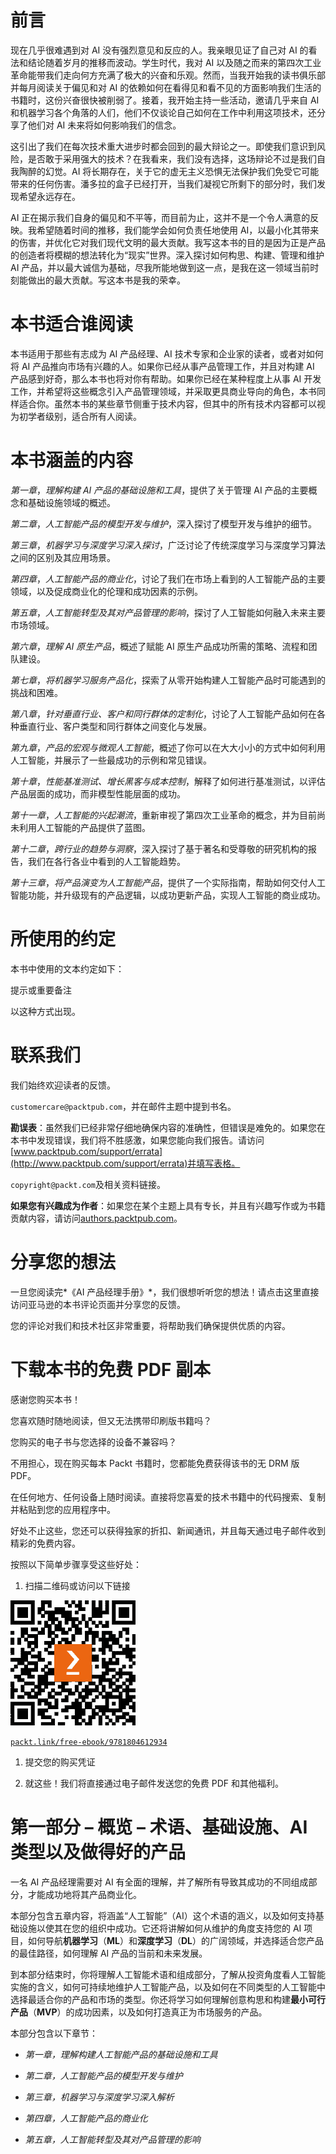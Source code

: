 # 前言

现在几乎很难遇到对 AI 没有强烈意见和反应的人。我亲眼见证了自己对 AI 的看法和结论随着岁月的推移而波动。学生时代，我对 AI 以及随之而来的第四次工业革命能带我们走向何方充满了极大的兴奋和乐观。然而，当我开始我的读书俱乐部并每月阅读关于偏见和对 AI 的依赖如何在看得见和看不见的方面影响我们生活的书籍时，这份兴奋很快被削弱了。接着，我开始主持一些活动，邀请几乎来自 AI 和机器学习各个角落的人们，他们不仅谈论自己如何在工作中利用这项技术，还分享了他们对 AI 未来将如何影响我们的信念。

这引出了我们在每次技术重大进步时都会回到的最大辩论之一。即使我们意识到风险，是否敢于采用强大的技术？在我看来，我们没有选择，这场辩论不过是我们自我陶醉的幻觉。AI 将长期存在，关于它的虚无主义恐惧无法保护我们免受它可能带来的任何伤害。潘多拉的盒子已经打开，当我们凝视它所剩下的部分时，我们发现希望永远存在。

AI 正在揭示我们自身的偏见和不平等，而目前为止，这并不是一个令人满意的反映。我希望随着时间的推移，我们能学会如何负责任地使用 AI，以最小化其带来的伤害，并优化它对我们现代文明的最大贡献。我写这本书的目的是因为正是产品的创造者将模糊的想法转化为“现实”世界。深入探讨如何构思、构建、管理和维护 AI 产品，并以最大诚信为基础，尽我所能地做到这一点，是我在这一领域当前时刻能做出的最大贡献。写这本书是我的荣幸。

# 本书适合谁阅读

本书适用于那些有志成为 AI 产品经理、AI 技术专家和企业家的读者，或者对如何将 AI 产品推向市场有兴趣的人。如果你已经从事产品管理工作，并且对构建 AI 产品感到好奇，那么本书也将对你有帮助。如果你已经在某种程度上从事 AI 开发工作，并希望将这些概念引入产品管理领域，并采取更具商业导向的角色，本书同样适合你。虽然本书的某些章节侧重于技术内容，但其中的所有技术内容都可以视为初学者级别，适合所有人阅读。

# 本书涵盖的内容

*第一章*，*理解构建 AI 产品的基础设施和工具*，提供了关于管理 AI 产品的主要概念和基础设施领域的概述。

*第二章*，*人工智能产品的模型开发与维护*，深入探讨了模型开发与维护的细节。

*第三章*，*机器学习与深度学习深入探讨*，广泛讨论了传统深度学习与深度学习算法之间的区别及其应用场景。

*第四章*，*人工智能产品的商业化*，讨论了我们在市场上看到的人工智能产品的主要领域，以及促成商业化的伦理和成功因素的示例。

*第五章*，*人工智能转型及其对产品管理的影响*，探讨了人工智能如何融入未来主要市场领域。

*第六章*，*理解 AI 原生产品*，概述了赋能 AI 原生产品成功所需的策略、流程和团队建设。

*第七章*，*将机器学习服务产品化*，探索了从零开始构建人工智能产品时可能遇到的挑战和困难。

*第八章*，*针对垂直行业、客户和同行群体的定制化*，讨论了人工智能产品如何在各种垂直行业、客户类型和同行群体之间变化与发展。

*第九章*，*产品的宏观与微观人工智能*，概述了你可以在大大小小的方式中如何利用人工智能，并展示了一些最成功的示例和常见错误。

*第十章*，*性能基准测试、增长黑客与成本控制*，解释了如何进行基准测试，以评估产品层面的成功，而非模型性能层面的成功。

*第十一章*，*人工智能的兴起潮流*，重新审视了第四次工业革命的概念，并为目前尚未利用人工智能的产品提供了蓝图。

*第十二章*，*跨行业的趋势与洞察*，深入探讨了基于著名和受尊敬的研究机构的报告，我们在各行各业中看到的人工智能趋势。

*第十三章*，*将产品演变为人工智能产品*，提供了一个实际指南，帮助如何交付人工智能功能，并升级现有的产品逻辑，以成功更新产品，实现人工智能的商业成功。

# 所使用的约定

本书中使用的文本约定如下：

提示或重要备注

以这种方式出现。

# 联系我们

我们始终欢迎读者的反馈。

`customercare@packtpub.com`，并在邮件主题中提到书名。

**勘误表**：虽然我们已经非常仔细地确保内容的准确性，但错误是难免的。如果您在本书中发现错误，我们将不胜感激，如果您能向我们报告。请访问[www.packtpub.com/support/errata](http://www.packtpub.com/support/errata)并填写表格。

`copyright@packt.com`及相关资料链接。

**如果您有兴趣成为作者**：如果您在某个主题上具有专长，并且有兴趣写作或为书籍贡献内容，请访问[authors.packtpub.com](http://authors.packtpub.com)。

# 分享您的想法

一旦您阅读完*《AI 产品经理手册》*，我们很想听听您的想法！请点击这里直接访问亚马逊的本书评论页面并分享您的反馈。

您的评论对我们和技术社区非常重要，将帮助我们确保提供优质的内容。

# 下载本书的免费 PDF 副本

感谢您购买本书！

您喜欢随时随地阅读，但又无法携带印刷版书籍吗？

您购买的电子书与您选择的设备不兼容吗？

不用担心，现在购买每本 Packt 书籍时，您都能免费获得该书的无 DRM 版 PDF。

在任何地方、任何设备上随时阅读。直接将您喜爱的技术书籍中的代码搜索、复制并粘贴到您的应用程序中。

好处不止这些，您还可以获得独家的折扣、新闻通讯，并且每天通过电子邮件收到精彩的免费内容。

按照以下简单步骤享受这些好处：

1.  扫描二维码或访问以下链接

![](img/B18935_QR_Free_PDF.jpg)

[`packt.link/free-ebook/9781804612934`](https://packt.link/free-ebook/9781804612934)

1.  提交您的购买凭证

1.  就这些！我们将直接通过电子邮件发送您的免费 PDF 和其他福利。

# 第一部分 – 概览 – 术语、基础设施、AI 类型以及做得好的产品

一名 AI 产品经理需要对 AI 有全面的理解，并了解所有导致其成功的不同组成部分，才能成功地将其产品商业化。

本部分包含五章内容，将涵盖“人工智能”（AI）这个术语的涵义，以及如何支持基础设施以使其在您的组织中成功。它还将讲解如何从维护的角度支持您的 AI 项目，如何导航**机器学习**（**ML**）和**深度学习**（**DL**）的广阔领域，并选择适合您产品的最佳路径，如何理解 AI 产品的当前和未来发展。

到本部分结束时，你将理解人工智能术语和组成部分，了解从投资角度看人工智能实施的含义，如何可持续地维护人工智能产品，以及如何在不同类型的人工智能中选择最适合你的产品和市场的类型。你还将学习如何理解创意构思和构建**最小可行产品**（**MVP**）的成功因素，以及如何打造真正为市场服务的产品。

本部分包含以下章节：

+   *第一章，理解构建人工智能产品的基础设施和工具*

+   *第二章，人工智能产品的模型开发与维护*

+   *第三章，机器学习与深度学习深入解析*

+   *第四章，人工智能产品的商业化*

+   *第五章，人工智能转型及其对产品管理的影响*

